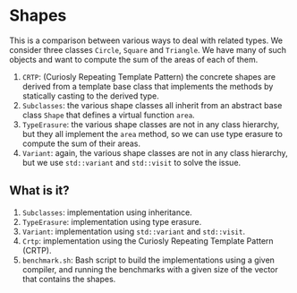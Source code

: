 # Shapes

This is a comparison between various ways to deal with related types. We
consider three classes `Circle`, `Square` and `Triangle`.  We have many of such
objects and want to compute the sum of the areas of each of them.

1. `CRTP`: (Curiosly Repeating Template Pattern) the concrete shapes are
   derived from a template base class that implements the methods by statically
   casting to the derived type.
1. `Subclasses`: the various shape classes all inherit from an abstract base
   class `Shape` that defines a virtual function `area`.
1. `TypeErasure`: the various shape classes are not in any class hierarchy, but
   they all implement the `area` method, so we can use type erasure to compute
   the sum of their areas.
1. `Variant`: again, the various shape classes are not in any class hierarchy,
   but we use `std::variant` and `std::visit` to solve the issue.


## What is it?

1. `Subclasses`: implementation using inheritance.
1. `TypeErasure`: implementation using type erasure.
1. `Variant`: implementation using `std::variant` and `std::visit`.
1. `Crtp`: implementation using the Curiosly Repeating Template Pattern (CRTP).
1. `benchmark.sh`: Bash script to build the implementations using a given
   compiler, and running the benchmarks with a given size of the vector that
   contains the shapes.
